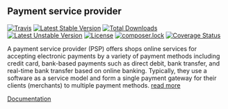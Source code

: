 ## Payment service provider

[![Travis](https://img.shields.io/travis/kosatyi/ipsp-php.svg)]()
[![Latest Stable Version](https://poser.pugx.org/kosatyi/ipsp-php/v/stable)](https://packagist.org/packages/kosatyi/ipsp-php)
[![Total Downloads](https://poser.pugx.org/kosatyi/ipsp-php/downloads)](https://packagist.org/packages/kosatyi/ipsp-php)
[![Latest Unstable Version](https://poser.pugx.org/kosatyi/ipsp-php/v/unstable)](https://packagist.org/packages/kosatyi/ipsp-php)
[![License](https://poser.pugx.org/kosatyi/ipsp-php/license)](https://packagist.org/packages/kosatyi/ipsp-php)
[![composer.lock](https://poser.pugx.org/kosatyi/ipsp-php/composerlock)](https://packagist.org/packages/kosatyi/ipsp-php)
[![Coverage Status](https://coveralls.io/repos/github/kosatyi/ipsp-php/badge.svg)](https://coveralls.io/github/kosatyi/ipsp-php)


A payment service provider (PSP) offers shops online services for accepting electronic payments by a variety of payment methods including credit card, bank-based payments such as direct debit, bank transfer, and real-time bank transfer based on online banking. Typically, they use a software as a service model and form a single payment gateway for their clients (merchants) to multiple payment methods.
[read more](https://en.wikipedia.org/wiki/Payment_service_provider)

[Documentation](https://kosatyi.github.io/ipsp-php/)